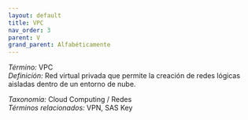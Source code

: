 ```yaml
---
layout: default
title: VPC
nav_order: 3
parent: V
grand_parent: Alfabéticamente
---
```


*Término:* VPC  
*Definición:* Red virtual privada que permite la creación de redes lógicas aisladas dentro de un entorno de nube.

*Taxonomía:* Cloud Computing / Redes  
*Términos relacionados:* VPN, SAS Key
